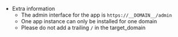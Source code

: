 
* Extra information
    * The admin interface for the app is `https://__DOMAIN__/admin`
    * One app instance can only be installed for one domain
    * Please do not add a trailing `/` in the target_domain
